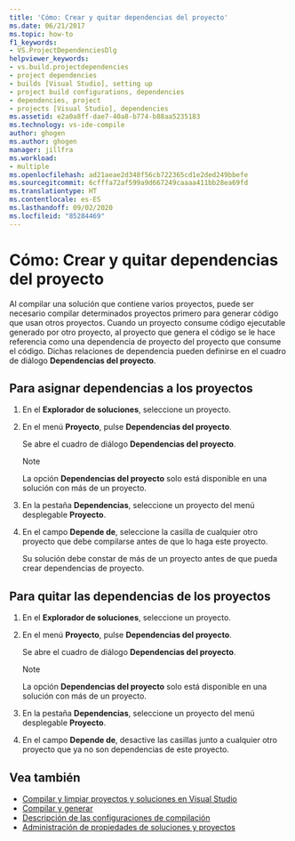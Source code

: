 ```yaml
---
title: 'Cómo: Crear y quitar dependencias del proyecto'
ms.date: 06/21/2017
ms.topic: how-to
f1_keywords:
- VS.ProjectDependenciesDlg
helpviewer_keywords:
- vs.build.projectdependencies
- project dependencies
- builds [Visual Studio], setting up
- project build configurations, dependencies
- dependencies, project
- projects [Visual Studio], dependencies
ms.assetid: e2a0a8ff-dae7-40a8-b774-b88aa5235183
ms.technology: vs-ide-compile
author: ghogen
ms.author: ghogen
manager: jillfra
ms.workload:
- multiple
ms.openlocfilehash: ad21aeae2d348f56cb722365cd1e2ded249bbefe
ms.sourcegitcommit: 6cfffa72af599a9d667249caaaa411bb28ea69fd
ms.translationtype: HT
ms.contentlocale: es-ES
ms.lasthandoff: 09/02/2020
ms.locfileid: "85284469"
---
```

# <a name="how-to-create-and-remove-project-dependencies"></a>Cómo: Crear y quitar dependencias del proyecto

Al compilar una solución que contiene varios proyectos, puede ser necesario compilar determinados proyectos primero para generar código que usan otros proyectos. Cuando un proyecto consume código ejecutable generado por otro proyecto, al proyecto que genera el código se le hace referencia como una dependencia de proyecto del proyecto que consume el código. Dichas relaciones de dependencia pueden definirse en el cuadro de diálogo **Dependencias del proyecto**.

## <a name="to-assign-dependencies-to-projects"></a>Para asignar dependencias a los proyectos

1. En el **Explorador de soluciones**, seleccione un proyecto.

2. En el menú **Proyecto**, pulse **Dependencias del proyecto**.

    Se abre el cuadro de diálogo **Dependencias del proyecto**.

   > [!NOTE]
   > La opción **Dependencias del proyecto** solo está disponible en una solución con más de un proyecto.

3. En la pestaña **Dependencias**, seleccione un proyecto del menú desplegable **Proyecto**.

4. En el campo **Depende de**, seleccione la casilla de cualquier otro proyecto que debe compilarse antes de que lo haga este proyecto.

   Su solución debe constar de más de un proyecto antes de que pueda crear dependencias de proyecto.

## <a name="to-remove-dependencies-from-projects"></a>Para quitar las dependencias de los proyectos

1. En el **Explorador de soluciones**, seleccione un proyecto.

2. En el menú **Proyecto**, pulse **Dependencias del proyecto**.

     Se abre el cuadro de diálogo **Dependencias del proyecto**.

    > [!NOTE]
    > La opción **Dependencias del proyecto** solo está disponible en una solución con más de un proyecto.

3. En la pestaña **Dependencias**, seleccione un proyecto del menú desplegable **Proyecto**.

4. En el campo **Depende de**, desactive las casillas junto a cualquier otro proyecto que ya no son dependencias de este proyecto.

## <a name="see-also"></a>Vea también

- [Compilar y limpiar proyectos y soluciones en Visual Studio](../ide/building-and-cleaning-projects-and-solutions-in-visual-studio.md)
- [Compilar y generar](../ide/compiling-and-building-in-visual-studio.md)
- [Descripción de las configuraciones de compilación](../ide/understanding-build-configurations.md)
- [Administración de propiedades de soluciones y proyectos](managing-project-and-solution-properties.md)
